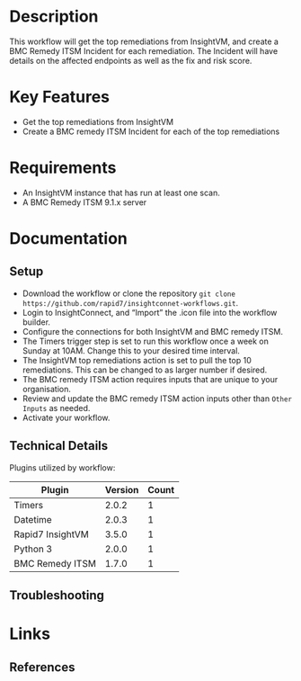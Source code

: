 # Description

This workflow will get the top remediations from InsightVM, and create a BMC Remedy ITSM Incident for each remediation. The Incident will have details on the affected endpoints as well as the fix and risk score.

# Key Features

* Get the top remediations from InsightVM
* Create a BMC remedy ITSM Incident for each of the top remediations

# Requirements

* An InsightVM instance that has run at least one scan. 
* A BMC Remedy ITSM 9.1.x server

# Documentation

## Setup

* Download the workflow or clone the repository `git clone https://github.com/rapid7/insightconnet-workflows.git`.
* Login to InsightConnect, and “Import” the .icon file into the workflow builder.
* Configure the connections for both InsightVM and BMC remedy ITSM.
* The Timers trigger step is set to run this workflow once a week on Sunday at 10AM. Change this to your desired time interval.
* The InsightVM top remediations action is set to pull the top 10 remediations. This can be changed to as larger number if desired.
* The BMC remedy ITSM action requires inputs that are unique to your organisation.
* Review and update the BMC remedy ITSM action inputs other than `Other Inputs` as needed.
* Activate your workflow.


## Technical Details

Plugins utilized by workflow:

|Plugin|Version|Count|
|----|----|--------|
|Timers|2.0.2|1|
|Datetime|2.0.3|1|
|Rapid7 InsightVM|3.5.0|1|
|Python 3|2.0.0|1|
|BMC Remedy ITSM|1.7.0|1|

## Troubleshooting

# Links

## References
